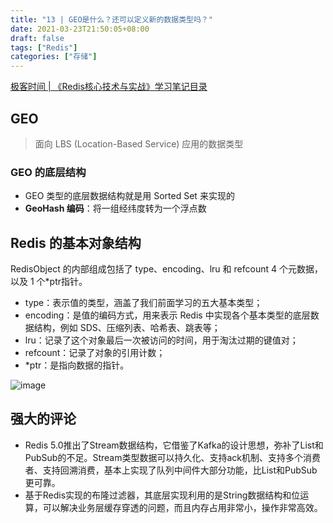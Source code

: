 ```yaml
---
title: "13 | GEO是什么？还可以定义新的数据类型吗？"
date: 2021-03-23T21:50:05+08:00
draft: false
tags: ["Redis"]
categories: ["存储"]
---
```


[极客时间 | 《Redis核心技术与实战》学习笔记目录](../dir)

## GEO

> 面向 LBS (Location-Based Service) 应用的数据类型

### GEO 的底层结构

- GEO 类型的底层数据结构就是用 Sorted Set 来实现的
- **GeoHash 编码**：将一组经纬度转为一个浮点数

## Redis 的基本对象结构

RedisObject 的内部组成包括了 type、encoding、lru 和 refcount 4 个元数据，以及 1 个*ptr指针。

- type：表示值的类型，涵盖了我们前面学习的五大基本类型；
- encoding：是值的编码方式，用来表示 Redis 中实现各个基本类型的底层数据结构，例如 SDS、压缩列表、哈希表、跳表等；
- lru：记录了这个对象最后一次被访问的时间，用于淘汰过期的键值对；
- refcount：记录了对象的引用计数；
- *ptr：是指向数据的指针。

![image](../../../../../post/storage/redis/geekbang/images/chap13-1.jpg)

## 强大的评论

- Redis 5.0推出了Stream数据结构，它借鉴了Kafka的设计思想，弥补了List和PubSub的不足。Stream类型数据可以持久化、支持ack机制、支持多个消费者、支持回溯消费，基本上实现了队列中间件大部分功能，比List和PubSub更可靠。
- 基于Redis实现的布隆过滤器，其底层实现利用的是String数据结构和位运算，可以解决业务层缓存穿透的问题，而且内存占用非常小，操作非常高效。